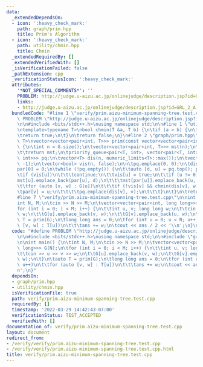 ```yaml
---
data:
  _extendedDependsOn:
  - icon: ':heavy_check_mark:'
    path: graph/prim.hpp
    title: Prim's Algorithm
  - icon: ':heavy_check_mark:'
    path: utility/chmin.hpp
    title: Chmin
  _extendedRequiredBy: []
  _extendedVerifiedWith: []
  _isVerificationFailed: false
  _pathExtension: cpp
  _verificationStatusIcon: ':heavy_check_mark:'
  attributes:
    '*NOT_SPECIAL_COMMENTS*': ''
    PROBLEM: http://judge.u-aizu.ac.jp/onlinejudge/description.jsp?id=GRL_2_A
    links:
    - http://judge.u-aizu.ac.jp/onlinejudge/description.jsp?id=GRL_2_A
  bundledCode: "#line 1 \"verify/prim.aizu-minimum-spanning-tree.test.cpp\"\n#define\
    \ PROBLEM \"http://judge.u-aizu.ac.jp/onlinejudge/description.jsp?id=GRL_2_A\"\
    \n\n#include <bits/stdc++.h>\nusing namespace std;\n\n#line 1 \"utility/chmin.hpp\"\
    \ntemplate<typename T>\nbool chmin(T &a, T b) {\n\tif (a > b) {\n\t\ta = b;\n\t\
    \treturn true;\n\t}\n\treturn false;\n}\n#line 2 \"graph/prim.hpp\"\n\ntemplate<class\
    \ T>\nvector<vector<pair<int, T>>> prim(const vector<vector<pair<int, T>>> &G)\
    \ {\n\tint n = G.size();\n\tvector<vector<pair<int, T>>> mst(n);\n\tif (n <= 1)\n\
    \t\treturn mst;\n\tpriority_queue<pair<T, int>, vector<pair<T, int>>, greater<pair<T,\
    \ int>>> pq;\n\tvector<T> dis(n, numeric_limits<T>::max());\n\tvector<int> par(n,\
    \ -1);\n\tvector<bool> vis(n, false);\n\n\tpq.emplace(0, 0);\n\tdis[0] = 0;\n\t\
    par[0] = 0;\n\twhile (!pq.empty()) {\n\t\tauto [d, u] = pq.top(); pq.pop();\n\t\
    \tif (vis[u])\n\t\t\tcontinue;\n\t\tvis[u] = true;\n\t\tif (u != 0) {\n\t\t\t\
    mst[u].emplace_back(par[u], d);\n\t\t\tmst[par[u]].emplace_back(u, d);\n\t\t}\n\
    \t\tfor (auto [v, w] : G[u])\n\t\t\tif (!vis[v] && chmin(dis[v], w)) {\n\t\t\t\
    \tpar[v] = u;\n\t\t\t\tpq.emplace(dis[v], v);\n\t\t\t}\n\t}\n\treturn mst;\n}\n\
    #line 7 \"verify/prim.aizu-minimum-spanning-tree.test.cpp\"\n\nint main() {\n\t\
    int N, M;\n\tcin >> N >> M;\n\tvector<vector<pair<int, long long>>> G(N);\n\t\
    for (int i = 0; i < M; i++) {\n\t\tint u, v; long long w;\n\t\tcin >> u >> v >>\
    \ w;\n\t\tG[u].emplace_back(v, w);\n\t\tG[v].emplace_back(u, w);\n\t}\n\tauto\
    \ T = prim(G);\n\tlong long ans = 0;\n\tfor (int u = 0; u < N; u++)\n\t\tfor (auto\
    \ [v, w] : T[u])\n\t\t\tans += w;\n\tcout << ans / 2 << '\\n';\n}\n"
  code: "#define PROBLEM \"http://judge.u-aizu.ac.jp/onlinejudge/description.jsp?id=GRL_2_A\"\
    \n\n#include <bits/stdc++.h>\nusing namespace std;\n\n#include \"graph/prim.hpp\"\
    \n\nint main() {\n\tint N, M;\n\tcin >> N >> M;\n\tvector<vector<pair<int, long\
    \ long>>> G(N);\n\tfor (int i = 0; i < M; i++) {\n\t\tint u, v; long long w;\n\
    \t\tcin >> u >> v >> w;\n\t\tG[u].emplace_back(v, w);\n\t\tG[v].emplace_back(u,\
    \ w);\n\t}\n\tauto T = prim(G);\n\tlong long ans = 0;\n\tfor (int u = 0; u < N;\
    \ u++)\n\t\tfor (auto [v, w] : T[u])\n\t\t\tans += w;\n\tcout << ans / 2 << '\\\
    n';\n}"
  dependsOn:
  - graph/prim.hpp
  - utility/chmin.hpp
  isVerificationFile: true
  path: verify/prim.aizu-minimum-spanning-tree.test.cpp
  requiredBy: []
  timestamp: '2022-03-29 14:42:43-07:00'
  verificationStatus: TEST_ACCEPTED
  verifiedWith: []
documentation_of: verify/prim.aizu-minimum-spanning-tree.test.cpp
layout: document
redirect_from:
- /verify/verify/prim.aizu-minimum-spanning-tree.test.cpp
- /verify/verify/prim.aizu-minimum-spanning-tree.test.cpp.html
title: verify/prim.aizu-minimum-spanning-tree.test.cpp
---
```

